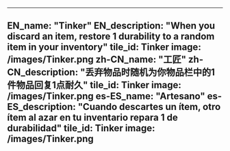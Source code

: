 ---

EN_name: "Tinker"
EN_description: "When you discard an item, restore 1 durability to a random item in your inventory"
tile_id: Tinker
image: /images/Tinker.png
zh-CN_name: "工匠"
zh-CN_description: "丢弃物品时随机为你物品栏中的1件物品回复1点耐久"
tile_id: Tinker
image: /images/Tinker.png
es-ES_name: "Artesano"
es-ES_description: "Cuando descartes un ítem, otro ítem al azar en tu inventario repara 1 de durabilidad"
tile_id: Tinker
image: /images/Tinker.png
---